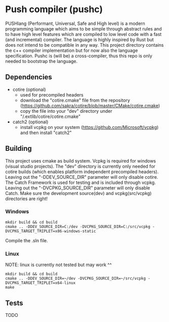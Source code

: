 # Push compiler (pushc)
PUSHlang (Performant, Universal, Safe and High level) is a modern programming language which aims to be simple through abstract rules and to have high level features which are compiled to low level code with a fast (and incremental) compiler. The language is highly inspired by Rust but does not intend to be compatible in any way.
This project directory contains the c++ compiler implementation but for now also the language specification. Pushc is (will be) a cross-compiler, thus this repo is only needed to bootstrap the language.

## Dependencies
* cotire (optional)
    * used for precompiled headers
    * download the "cotire.cmake" file from the repository (https://github.com/sakra/cotire/blob/master/CMake/cotire.cmake)
    * copy the file into your "dev" directory under "<dev>/.extlib/cotire/cotire.cmake"
* catch2 (optional)
    * install vcpkg on your system (https://github.com/Microsoft/vcpkg) and then install "catch2"

## Building
This project uses cmake as build system. Vcpkg is required for windows (visual studio projects).
The "dev" directory is currently only needed for cotire builds (which enables platform independent precompiled headers). Leaving out the "-DDEV_SOURCE_DIR" parameter will only disable cotire.
The Catch Framework is used for testing and is included through vcpkg. Leaving out the "-DVCPKG_SOURCE_DIR" parameter will only disable Catch.
Make sure the development source(dev) and vcpkg(src/vcpkg) directories are right!

### Windows
    mkdir build && cd build
    cmake .. -DDEV_SOURCE_DIR=C:/dev -DVCPKG_SOURCE_DIR=C:/src/vcpkg -DVCPKG_TARGET_TRIPLET=x86-windows-static
Compile the .sln file.

### Linux
NOTE: linux is currently not tested but may work ^^

    mkdir build && cd build
    cmake .. -DDEV_SOURCE_DIR=~/dev -DVCPKG_SOURCE_DIR=~/src/vcpkg -DVCPKG_TARGET_TRIPLET=x64-linux
    make

## Tests
TODO
